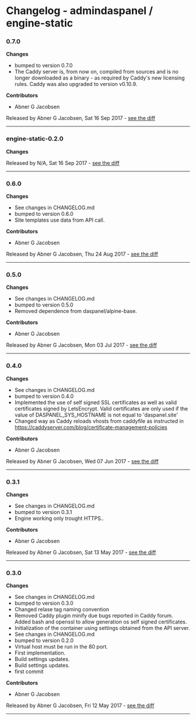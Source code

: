 # Changelog - admindaspanel / engine-static

### 0.7.0
__Changes__

- bumped to version 0.7.0
- The Caddy server is, from now on, compiled from sources and is no longer downloaded as a binary - as required by Caddy's new licensing rules. Caddy was also upgraded to version v0.10.9.

__Contributors__

- Abner G Jacobsen

Released by Abner G Jacobsen, Sat 16 Sep 2017 -
[see the diff](https://github.com/admindaspanel/engine-static/compare/0.6.0...0.7.0#diff)
______________

### engine-static-0.2.0
__Changes__


Released by N/A, Sat 16 Sep 2017 -
[see the diff](https://github.com/admindaspanel/engine-static/compare/...#diff)
______________

### 0.6.0
__Changes__

- See changes in CHANGELOG.md
- bumped to version 0.6.0
- Site templates use data from API call.

__Contributors__

- Abner G Jacobsen

Released by Abner G Jacobsen, Thu 24 Aug 2017 -
[see the diff](https://github.com/admindaspanel/engine-static/compare/0.5.0...0.6.0#diff)
______________

### 0.5.0
__Changes__

- See changes in CHANGELOG.md
- bumped to version 0.5.0
- Removed dependence from daspanel/alpine-base.

__Contributors__

- Abner G Jacobsen

Released by Abner G Jacobsen, Mon 03 Jul 2017 -
[see the diff](https://github.com/admindaspanel/engine-static/compare/0.4.0...0.5.0#diff)
______________

### 0.4.0
__Changes__

- See changes in CHANGELOG.md
- bumped to version 0.4.0
- Implemented the use of self signed SSL certificates as well as valid certificates signed by LetsEncrypt. Valid certificates are only used if the value of DASPANEL_SYS_HOSTNAME is not equal to 'daspanel.site'
- Changed way as Caddy reloads vhosts from caddyfile as instructed in https://caddyserver.com/blog/certificate-management-policies

__Contributors__

- Abner G Jacobsen

Released by Abner G Jacobsen, Wed 07 Jun 2017 -
[see the diff](https://github.com/admindaspanel/engine-static/compare/0.3.1...0.4.0#diff)
______________

### 0.3.1
__Changes__

- See changes in CHANGELOG.md
- bumped to version 0.3.1
- Engine working only trought HTTPS..

__Contributors__

- Abner G Jacobsen

Released by Abner G Jacobsen, Sat 13 May 2017 -
[see the diff](https://github.com/admindaspanel/engine-static/compare/0.3.0...0.3.1#diff)
______________

### 0.3.0
__Changes__

- See changes in CHANGELOG.md
- bumped to version 0.3.0
- Changed relase tag naming convention
- Removed Caddy plugin minify due bugs reported in Caddy forum. Added bash and openssl to allow generation os self signed certificates.
- Initialization of the container using settings obtained from the API server.
- See changes in CHANGELOG.md
- bumped to version 0.2.0
- Virtual host must be run in the 80 port.
- First implementation.
- Build settings updates.
- Build settings updates.
- first commit

__Contributors__

- Abner G Jacobsen

Released by Abner G Jacobsen, Fri 12 May 2017 -
[see the diff](https://github.com/admindaspanel/engine-static/compare/3649d70f8d4be0631dd02caf97786ec2ecaa8097...0.3.0#diff)
______________


